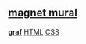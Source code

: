 ##  [magnet mural](https://webmural.com/magnet)

[**graf**](../../generate) [HTML](index.html) [CSS](magnet.css)
